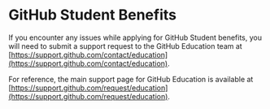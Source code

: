 # GitHub Student Benefits

If you encounter any issues while applying for GitHub Student benefits, you will need to submit a support request to the GitHub Education team at [https://support.github.com/contact/education](https://support.github.com/contact/education).


For reference, the main support page for GitHub Education is available at [https://support.github.com/request/education](https://support.github.com/request/education).

